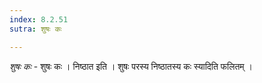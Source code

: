 ```yaml
---
index: 8.2.51
sutra: शुषः कः

---
```

_शुषः कः_ - शुषः कः । निष्ठात इति । शुषः परस्य निष्ठातस्य कः स्यादिति फलितम् । 